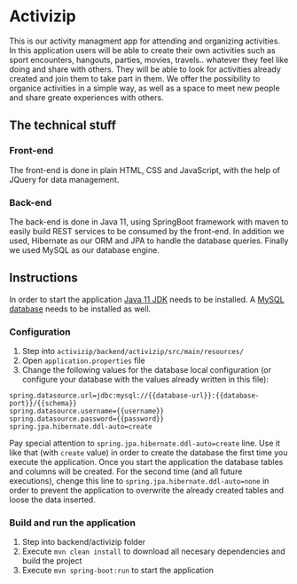# Activizip
This is our activity managment app for attending and organizing activities. In this application users will be able to create their own activities such as sport encounters, hangouts, parties, movies, travels.. whatever they feel like doing and share with others. They will be able to look for activities already created and join them to take part in them. We offer the possibility to organice activities in a simple way, as well as a space to meet new people and share greate experiences with others.

## The technical stuff

### Front-end
The front-end is done in plain HTML, CSS and JavaScript, with the help of JQuery for data management.

### Back-end
The back-end is done in Java 11, using SpringBoot framework with maven to easily build REST services to be consumed by the front-end. In addition we used, Hibernate as our ORM and JPA to handle the database queries.
Finally we used MySQL as our database engine.

## Instructions
In order to start the application [Java 11 JDK](https://www.oracle.com/es/java/technologies/javase/jdk11-archive-downloads.html) needs to be installed. A [MySQL database](https://dev.mysql.com/downloads/installer/) needs to be installed as well.

### Configuration
1. Step into `activizip/backend/activizip/src/main/resources/`
2. Open `application.properties` file
3. Change the following values for the database local configuration (or configure your database with the values already written in this file):
```
spring.datasource.url=jdbc:mysql://{{database-url}}:{{database-port}}/{{schema}}
spring.datasource.username={{username}}
spring.datasource.password={{password}}
spring.jpa.hibernate.ddl-auto=create
```
Pay special attention to `spring.jpa.hibernate.ddl-auto=create` line. Use it like that (with `create` value) in order to create the database the first time you execute the application. Once you start the application the database tables and columns will be created. For the second time (and all future executions), chenge this line to `spring.jpa.hibernate.ddl-auto=none` in order to prevent the application to overwrite the already created tables and loose the data inserted.

### Build and run the application
1. Step into backend/activizip folder
2. Execute `mvn clean install` to download all necesary dependencies and build the project
3. Execute `mvn spring-boot:run` to start the application
